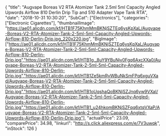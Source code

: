 {
	"title": "Augvape Boreas V2 RTA Atomizer Tank 2.5ml 5ml Capacity Angled Upwords Airflow  810 Derlin Drip Tip and 510 Adapter Vape Tank RTA",
	"date": "2018-10-31 10:30:20",
	"SubCat": ["Electronics"],
	"categories": ["Electronic Cigarettes"],
	"thumbnailImage": "https://ae01.alicdn.com/kf/HTB1F75KhmMmBKNjSZTEq6ysKpXaL/Augvape-Boreas-V2-RTA-Atomizer-Tank-2-5ml-5ml-Capacity-Angled-Upwords-Airflow-810-Derlin-Drip.jpg_220x220.jpg",
	"BigImage": ["https://ae01.alicdn.com/kf/HTB1F75KhmMmBKNjSZTEq6ysKpXaL/Augvape-Boreas-V2-RTA-Atomizer-Tank-2-5ml-5ml-Capacity-Angled-Upwords-Airflow-810-Derlin-Drip.jpg","https://ae01.alicdn.com/kf/HTB1g._8uY9YBuNjy0Fgq6AxcXXa0/Augvape-Boreas-V2-RTA-Atomizer-Tank-2-5ml-5ml-Capacity-Angled-Upwords-Airflow-810-Derlin-Drip.jpg","https://ae01.alicdn.com/kf/HTB1Ze5kmRyWBuNkSmFPq6xguVXad/Augvape-Boreas-V2-RTA-Atomizer-Tank-2-5ml-5ml-Capacity-Angled-Upwords-Airflow-810-Derlin-Drip.jpg","https://ae01.alicdn.com/kf/HTB1oUqshaQoBKNjSZJnq6yw9VXaI/Augvape-Boreas-V2-RTA-Atomizer-Tank-2-5ml-5ml-Capacity-Angled-Upwords-Airflow-810-Derlin-Drip.jpg","https://ae01.alicdn.com/kf/HTB1_u24hkomBKNjSZFqq6xtqVXaP/Augvape-Boreas-V2-RTA-Atomizer-Tank-2-5ml-5ml-Capacity-Angled-Upwords-Airflow-810-Derlin-Drip.jpg"],
	"actualPrice": 23.09,
	"comparePrice": 34.98,
	"linkurl": "http://s.click.aliexpress.com/e/7V3uwqk",
	"inStock": 126
}
